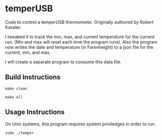 temperUSB
=========

Code to control a temperUSB thermometer.  Originally authored by Robert Kavaler.

I tweaked it to track the min, max, and current temperature for the current run. (Min and max will reset each time the program runs).  Also the program now writes the date and temperature (in Farenheight) to a json file for the current, min, and max.

I will create a separate program to consume this data file.


Build Instructions
------------------
	make clean
	
	make all
	
Usage Instructions
------------------
On Unix systems, this program requires system priviledges in order to run.

	sudo ./temper